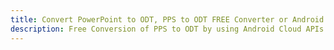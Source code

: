 ---title: Convert PowerPoint to ODT, PPS to ODT FREE Converter or Android SDKdescription: Free Conversion of PPS to ODT by using Android Cloud APIs & SDKs. Also Create, Edit & Render Microsoft Word & OpenOffice documents in the Cloud.---